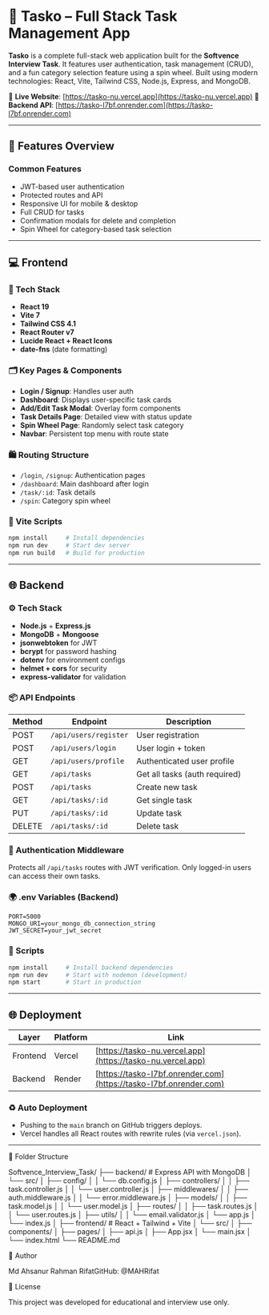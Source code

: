 # 📝 Tasko – Full Stack Task Management App

**Tasko** is a complete full-stack web application built for the **Softvence Interview Task**. It features user authentication, task management (CRUD), and a fun category selection feature using a spin wheel. Built using modern technologies: React, Vite, Tailwind CSS, Node.js, Express, and MongoDB.

🔗 **Live Website**: [https://tasko-nu.vercel.app](https://tasko-nu.vercel.app)
🔗 **Backend API**: [https://tasko-l7bf.onrender.com](https://tasko-l7bf.onrender.com)

---

## 🚀 Features Overview

### Common Features

* JWT-based user authentication
* Protected routes and API
* Responsive UI for mobile & desktop
* Full CRUD for tasks
* Confirmation modals for delete and completion
* Spin Wheel for category-based task selection

---

## 💻 Frontend

### 📁 Tech Stack

* **React 19**
* **Vite 7**
* **Tailwind CSS 4.1**
* **React Router v7**
* **Lucide React + React Icons**
* **date-fns** (date formatting)

### 🗂️ Key Pages & Components

* **Login / Signup**: Handles user auth
* **Dashboard**: Displays user-specific task cards
* **Add/Edit Task Modal**: Overlay form components
* **Task Details Page**: Detailed view with status update
* **Spin Wheel Page**: Randomly select task category
* **Navbar**: Persistent top menu with route state

### 🛍️ Routing Structure

* `/login`, `/signup`: Authentication pages
* `/dashboard`: Main dashboard after login
* `/task/:id`: Task details
* `/spin`: Category spin wheel

### 🔧 Vite Scripts

```bash
npm install     # Install dependencies
npm run dev     # Start dev server
npm run build   # Build for production
```

---

## 🌐 Backend

### ⚙️ Tech Stack

* **Node.js** + **Express.js**
* **MongoDB** + **Mongoose**
* **jsonwebtoken** for JWT
* **bcrypt** for password hashing
* **dotenv** for environment configs
* **helmet + cors** for security
* **express-validator** for validation

### 📦 API Endpoints

| Method | Endpoint              | Description                   |
| ------ | --------------------- | ----------------------------- |
| POST   | `/api/users/register` | User registration             |
| POST   | `/api/users/login`    | User login + token            |
| GET    | `/api/users/profile`  | Authenticated user profile    |
| GET    | `/api/tasks`          | Get all tasks (auth required) |
| POST   | `/api/tasks`          | Create new task               |
| GET    | `/api/tasks/:id`      | Get single task               |
| PUT    | `/api/tasks/:id`      | Update task                   |
| DELETE | `/api/tasks/:id`      | Delete task                   |

### 🔐 Authentication Middleware

Protects all `/api/tasks` routes with JWT verification. Only logged-in users can access their own tasks.

### 🌍 .env Variables (Backend)

```env
PORT=5000
MONGO_URI=your_mongo_db_connection_string
JWT_SECRET=your_jwt_secret
```

### 🔧 Scripts

```bash
npm install     # Install backend dependencies
npm run dev     # Start with nodemon (development)
npm start       # Start in production
```

---

## 🌐 Deployment

| Layer    | Platform | Link                                                               |
| -------- | -------- | ------------------------------------------------------------------ |
| Frontend | Vercel   | [https://tasko-nu.vercel.app](https://tasko-nu.vercel.app)         |
| Backend  | Render   | [https://tasko-l7bf.onrender.com](https://tasko-l7bf.onrender.com) |

### ♻️ Auto Deployment

* Pushing to the `main` branch on GitHub triggers deploys.
* Vercel handles all React routes with rewrite rules (via `vercel.json`).

---

📁 Folder Structure

Softvence_Interview_Task/
├── backend/         # Express API with MongoDB
│   └── src/
│       ├── config/
│       │   └── db.config.js
│       ├── controllers/
│       │   ├── task.controller.js
│       │   └── user.controller.js
│       ├── middlewares/
│       │   ├── auth.middleware.js
│       │   └── error.middleware.js
│       ├── models/
│       │   ├── task.model.js
│       │   └── user.model.js
│       ├── routes/
│       │   ├── task.routes.js
│       │   └── user.routes.js
│       ├── utils/
│       │   └── email.validator.js
│       └── app.js
│   └── index.js
│
├── frontend/        # React + Tailwind + Vite
│   └── src/
│       ├── components/
│       ├── pages/
│       ├── api.js
│       ├── App.jsx
│       └── main.jsx
│   └── index.html
└── README.md

🙋 Author

Md Ahsanur Rahman RifatGitHub: @MAHRifat

📄 License

This project was developed for educational and interview use only.


